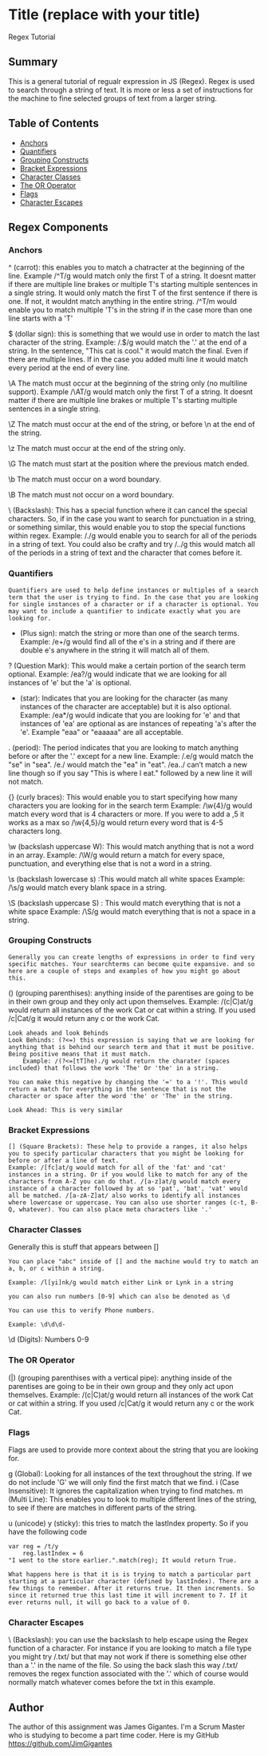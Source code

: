 # Title (replace with your title)

Regex Tutorial 

## Summary

This is a general tutorial of regualr expression in JS (Regex). Regex is used to search through a string of text. It is more or less a set of instructions for the machine to fine selected groups of text from a larger string.

## Table of Contents

- [Anchors](#anchors)
- [Quantifiers](#quantifiers)
- [Grouping Constructs](#grouping-constructs)
- [Bracket Expressions](#bracket-expressions)
- [Character Classes](#character-classes)
- [The OR Operator](#the-or-operator)
- [Flags](#flags)
- [Character Escapes](#character-escapes)

## Regex Components

### Anchors
^ (carrot): this enables you to match a chatracter at the beginning of the line. 
    Example /^T/g would match only the first T of a string. It doesnt matter if there are multiple line brakes or multiple T's starting multiple sentences in a single string. It would only match the first T of the first sentence if there is one. If not, it wouldnt match anything in the entire string. /^T/m would enable you to match multiple 'T's in the string if in the case more than one line starts with a 'T'

$ (dollar sign): this is something that we would use in order to match the last character of the string. 
    Example: /\.$/g would match the '.' at the end of a string. In the sentence, "This cat is cool." it would match the final. Even if there are multiple lines. If in the case you added multi line it would match every period at the end of every line. 

\A	The match must occur at the beginning of the string only (no multiline support). 
    Example /\AT/g would match only the first T of a string. It doesnt matter if there are multiple line brakes or multiple T's starting multiple sentences in a single string.


\Z	The match must occur at the end of the string, or before \n at the end of the string. 

\z	The match must occur at the end of the string only. 

\G	The match must start at the position where the previous match ended. 

\b	The match must occur on a word boundary. 

\B	The match must not occur on a word boundary.

\ (Backslash): This has a special function where it can cancel the special characters. So, if in the case you want to search for punctuation in a string, or something similar, this would enable you to stop the special functions within regex.
    Example: /\./g would enable you to search for all of the periods in a string of text. You could also be crafty and try /.\./g this would match all of the periods in a string of text and the character that comes before it. 


### Quantifiers

    Quantifiers are used to help define instances or multiples of a search term that the user is trying to find. In the case that you are looking for single instances of a character or if a character is optional. You may want to include a quantifier to indicate exactly what you are looking for. 

+ (Plus sign): match the string or more than one of the search terms.
    Example: /e+/g would find all of the e's in a string and if there are double e's anywhere in the string it will match all of them.

? (Question Mark): This would make a certain portion of the search term optional. 
    Example: /ea?/g would indicate that we are looking for all instances of 'e' but the 'a' is optional.

* (star): Indicates that you are looking for the character (as many instances of the character are acceptable) but it is also optional.
    Example: /ea*/g would indicate that you are looking for 'e' and that instances of 'ea' are optional as are instances of repeating 'a's after the 'e'. Example "eaa" or "eaaaaa" are all acceptable.

. (period): The period indicates that you are looking to match anything before or after the '.' except for a new line. 
    Example: /.e/g would match the "se" in "sea". /e./ would match the "ea" in "eat". /ea../ can’t match a new line though so if you say "This is where I eat." followed by a new line it will not match. 

{} (curly braces): This would enable you to start specifying how many characters you are looking for in the search term
    Example: /\w{4}/g would match every word that is 4 characters or more. If you were to add a ,5 it works as a max so /\w{4,5}/g would return every word that is 4-5 characters long.

\w (backslash uppercase W): This would match anything that is not a word in an array.
    Example: /\W/g would return a match for every space, punctuation, and everything else that is not a word in a string.


\s (backslash lowercase s) :This would match all white spaces
    Example: /\s/g would match every blank space in a string.

\S (backslash uppercase S) : This would match everything that is not a white space 
    Example: /\S/g would match everything that is not a space in a string.


### Grouping Constructs

    Generally you can create lengths of expressions in order to find very specific matches. Your searchterms can become quite expansive. and so here are a couple of steps and examples of how you might go about this.

() (grouping parenthises): anything inside of the parentises are going to be in their own group and they only act upon themselves.
    Example: /(c|C)at/g would return all instances of the work Cat or cat within a string. If you used /c|Cat/g it would return any c or the work Cat.


    Look aheads and look Behinds
    Look Behinds: (?<=) this expression is saying that we are looking for anything that is behind our search term and that it must be positive. Being positive means that it must match. 
        Example: /(?<=[tT]he)./g would return the charater (spaces included) that follows the work 'The' Or 'the' in a string.

    You can make this negative by changing the '=' to a '!'. This would return a match for everything in the sentence that is not the character or space after the word 'the' or 'The' in the string.

    Look Ahead: This is very similar

### Bracket Expressions
    [] (Square Brackets): These help to provide a ranges, it also helps you to specify particular characters that you might be looking for before or after a line of text.
    Example: /[fc]at/g would match for all of the 'fat' and 'cat' instances in a string. Or if you would like to match for any of the characters from A-Z you can do that. /[a-z]at/g would match every instance of a character followed by at so 'pat', 'bat', 'vat' would all be matched. /[a-zA-Z]at/ also works to identify all instances where lowercase or uppercase. You can also use shorter ranges (c-t, B-Q, whatever). You can also place meta characters like '.'

### Character Classes

Generally this is stuff that appears between []

    You can place "abc" inside of [] and the machine would try to match an a, b, or c within a string. 

    Example: /l[yi]nk/g would match either Link or Lynk in a string

    you can also run numbers [0-9] which can also be denoted as \d

    You can use this to verify Phone numbers. 

    Example: \d\d\d-



    
\d (Digits): Numbers 0-9

### The OR Operator

(|) (grouping parenthises with a vertical pipe): anything inside of the parentises are going to be in their own group and they only act upon themselves.
    Example: /(c|C)at/g would return all instances of the work Cat or cat within a string. If you used /c|Cat/g it would return any c or the work Cat.

### Flags
Flags are used to provide more context about the string that you are looking for.

g (Global): Looking for all instances of the text throughout the string. If we do not include 'G' we will only find the first match that we find. 
i (Case Insensitive): It ignores the capitalization when trying to find matches.
m (Multi Line): This enables you to look to multiple different lines of the string, to see if there are matches in different parts of the string.  

u (unicode)
y (sticky): this tries to match the lastIndex property. So if you have the following code 

    var reg = /t/y
        reg.lastIndex = 6
    "I went to the store earlier.".match(reg); It would return True. 
    
    What happens here is that it is is trying to match a particular part starting at a particular character (defined by lastIndex). There are a few things to remember. After it returns true. It then increments. So since it returned true this last time it will increment to 7. If it ever returns null, it will go back to a value of 0. 


### Character Escapes

\ (Backslash): you can use  the backslash to help escape using the Regex function of a character. For instance if you are looking to match a file type you might try /.txt/ but that may not work if there is something else other than a '.' in the name of the file. So using the back slash this way /\.txt/ removes the regex function associated with the '.' which of course would normally match whatever comes before the txt in this example.


## Author

The author of this assignment was James Gigantes. I'm a Scrum Master who is studying to become a part time coder. Here is my GitHub https://github.com/JimGigantes
